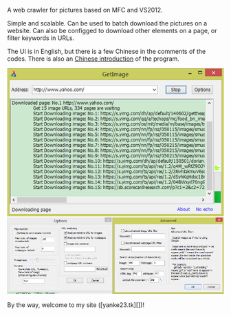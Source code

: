 A web crawler for pictures based on MFC and VS2012.

Simple and scalable. Can be used to batch download the pictures on a website. Can also be configged to download other elements on a page, or filter keywords in URLs.

The UI is in English, but there is a few Chinese in the comments of the codes. There is also an [Chinese introduction](http://blog.csdn.net/viggin/article/details/4546900) of the program.

![downloadUI](downloadUI.jpg)
![optionDlg](optionDlg.jpg)

By the way, welcome to my site ([yanke23.tk][])!